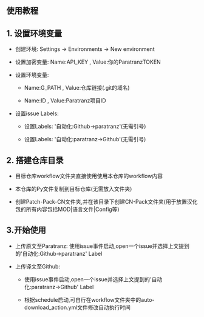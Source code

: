 ## 使用教程
## 1. 设置环境变量

- 创建环境: Settings -> Environments -> New environment

- 设置加密变量: Name:API_KEY , Value:你的ParatranzTOKEN

- 设置环境变量: 

    - Name:G_PATH , Value:仓库链接(.git的域名)

    - Name:ID , Value:Paratranz项目ID
- 设置issue Labels:

    - 设置Labels: '自动化:Github→paratranz'(无需引号)

    - 设置Labels: '自动化:paratranz→Github'(无需引号)
## 2. 搭建仓库目录
- 目标仓库workflow文件夹直接使用使用本仓库的workflow内容

- 本仓库的Py文件复制到目标仓库(无需放入文件夹)

- 创建Patch-Pack-CN文件夹,并在该目录下创建CN-Pack文件夹(用于放置汉化包的所有内容包括MOD|语言文件|Config等)

## 3.开始使用
- 上传原文至Paratranz: 使用issue事件启动,open一个issue并选择上文提到的'自动化:Github→paratranz' Label

- 上传译文至Github:

    - 使用issue事件启动,open一个issue并选择上文提到的'自动化:paratranz→Github' Label

    - 根据schedule启动,可自行在workflow文件夹中的auto-download_action.yml文件修改自动执行时间
